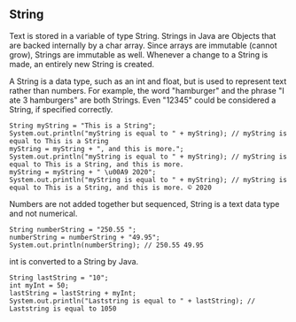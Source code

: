 ## String

Text is stored in a variable of type String. Strings in Java are Objects that are backed internally by a char array. Since arrays are immutable (cannot grow), Strings are immutable as well. Whenever a change to a String is made, an entirely new String is created.

A String is a data type, such as an int and float, but is used to represent text rather than numbers. For example, the word "hamburger" and the phrase "I ate 3 hamburgers" are both Strings. Even "12345" could be considered a String, if specified correctly.

    String myString = "This is a String";
    System.out.println("myString is equal to " + myString); // myString is equal to This is a String
    myString = myString + ", and this is more.";
    System.out.println("myString is equal to " + myString); // myString is equal to This is a String, and this is more.
    myString = myString + " \u00A9 2020";
    System.out.println("myString is equal to " + myString); // myString is equal to This is a String, and this is more. © 2020
    
Numbers are not added together but sequenced, String is a text data type and not numerical.

    String numberString = "250.55 ";
    numberString = numberString + "49.95";
    System.out.println(numberString); // 250.55 49.95
    
int is converted to a String by Java.

    String lastString = "10";
    int myInt = 50;
    lastString = lastString + myInt;
    System.out.println("Laststring is equal to " + lastString); // Laststring is equal to 1050
